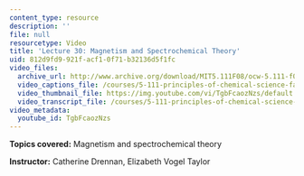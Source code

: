 ```yaml
---
content_type: resource
description: ''
file: null
resourcetype: Video
title: 'Lecture 30: Magnetism and Spectrochemical Theory'
uid: 812d9fd9-921f-acf1-0f71-b32136d5f1fc
video_files:
  archive_url: http://www.archive.org/download/MIT5.111F08/ocw-5.111-f08-lec30_300k.mp4
  video_captions_file: /courses/5-111-principles-of-chemical-science-fall-2008/8c41f486e36a53b4b60cb443f50bfd45_TgbFcaozNzs.vtt
  video_thumbnail_file: https://img.youtube.com/vi/TgbFcaozNzs/default.jpg
  video_transcript_file: /courses/5-111-principles-of-chemical-science-fall-2008/c7cebd0fcd4df15f68ef7b7bea2239e6_TgbFcaozNzs.pdf
video_metadata:
  youtube_id: TgbFcaozNzs
---
```


**Topics covered:** Magnetism and spectrochemical theory

**Instructor:** Catherine Drennan, Elizabeth Vogel Taylor